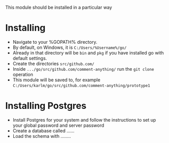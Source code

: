 
This module should be installed in a particular way

# Installing

- Navigate to your %GOPATH% directory.
- By default, on Windows, it is `C:/Users/%Username%/go/`
- Already in that directory will be `bin` and `pkg` if you have installed go with default settings.
- Create the directories `src/github.com/`
- Inside `.../go/src/github.com/comment-anything/` run the `git clone` operation
- This module will be saved to, for example `C:/Users/karlm/go/src/github.com/comment-anything/prototype1`

# Installing Postgres

- Install Postgres for your system and follow the instructions to set up your global password and server password
- Create a database called ......
- Load the schema with ........